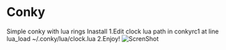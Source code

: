 # Conky
Simple conky with lua rings
Inastall
1.Edit clock lua path in conkyrc1 at line lua_load ~/.conky/lua/clock.lua
2.Enjoy!
![ScrenShot](https://github.com/dabicata/Conky/blob/master/conkylook.png?raw=true)
